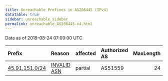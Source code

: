 ```yaml
---
title: Unreachable Prefixes in AS208445 (IPv4)
datatable: true
sidebar: unreachable_sidebar
permalink: unreachable_AS208445-v4.html
---
```


Data as of 2019-08-24 07:00:00 UTC


<div class="datatable-begin"></div>

| Prefix                                                 | Reason                                                                                                 | affected   | Authorized AS   |   MaxLength | Anchor                                         |   unreachable /24s |
|:-------------------------------------------------------|:-------------------------------------------------------------------------------------------------------|:-----------|:----------------|------------:|:-----------------------------------------------|-------------------:|
| [45.91.151.0/24](https://stat.ripe.net/45.91.151.0/24) | [INVALID ASN](https://rpki-validator.ripe.net/announcement-preview?asn=AS208445&prefix=45.91.151.0/24) | partial    | AS51559         |          24 | [RIPE](unreachable_RIPE_NCC_RPKI_Root-v4.html) |                  1 |

<div class="datatable-end"></div>
